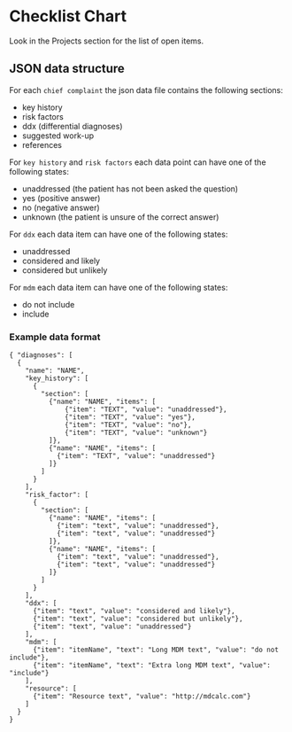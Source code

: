 # Checklist Chart

Look in the Projects section for the list of open items.

## JSON data structure

For each `chief complaint` the json data file contains the following sections:

- key history
- risk factors
- ddx (differential diagnoses)
- suggested work-up
- references

For `key history` and `risk factors` each data point can have one of the following states:

- unaddressed (the patient has not been asked the question)
- yes (positive answer)
- no (negative answer)
- unknown (the patient is unsure of the correct answer)

For `ddx` each data item can have one of the following states:

- unaddressed
- considered and likely
- considered but unlikely

For `mdm` each data item can have one of the following states:

- do not include
- include

### Example data format

    { "diagnoses": [
      {
        "name": "NAME",
        "key_history": [
          {
            "section": [
              {"name": "NAME", "items": [
                  {"item": "TEXT", "value": "unaddressed"},
                  {"item": "TEXT", "value": "yes"},
                  {"item": "TEXT", "value": "no"},
                  {"item": "TEXT", "value": "unknown"}
              ]},
              {"name": "NAME", "items": [
                {"item": "TEXT", "value": "unaddressed"}
              ]}
            ]
          }
        ],
        "risk_factor": [
          {
            "section": [
              {"name": "NAME", "items": [
                {"item": "text", "value": "unaddressed"},
                {"item": "text", "value": "unaddressed"}
              ]},
              {"name": "NAME", "items": [
                {"item": "text", "value": "unaddressed"},
                {"item": "text", "value": "unaddressed"}
              ]}
            ]
          }
        ],
        "ddx": [
          {"item": "text", "value": "considered and likely"},
          {"item": "text", "value": "considered but unlikely"},
          {"item": "text", "value": "unaddressed"}
        ],
        "mdm": [
          {"item": "itemName", "text": "Long MDM text", "value": "do not include"},
          {"item": "itemName", "text": "Extra long MDM text", "value": "include"}
        ],
        "resource": [
          {"item": "Resource text", "value": "http://mdcalc.com"}
        ]
      }
    }
